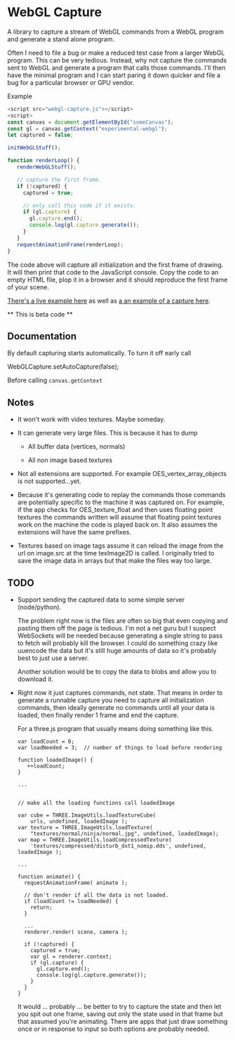 WebGL Capture
=============

A library to capture a stream of WebGL commands from a WebGL program and
generate a stand alone program.

Often I need to file a bug or make a reduced test case from a larger
WebGL program.  This can be very tedious.  Instead, why not capture the
commands sent to WebGL and generate a program that calls those commands.
I'll then have the minimal program and I can start paring it down
quicker and file a bug for a particular browser or GPU vendor.

Example

```js
<script src="webgl-capture.js"></script>
<script>
const canvas = document.getElementById("someCanvas");
const gl = canvas.getContext("experimental-webgl");
let captured = false;

initWebGLStuff();

function renderLoop() {
   renderWebGLStuff();

   // capture the first frame.
   if (!captured) {
     captured = true;

     // only call this code if it exists.
     if (gl.capture) {
       gl.capture.end();
       console.log(gl.capture.generate());
     }
   }
   requestAnimationFrame(renderLoop);
}
```

The code above will capture all initialization and the first frame of
drawing.  It will then print that code to the JavaScript console.
Copy the code to an empty HTML file, plop it in a browser and it
should reproduce the first frame of your scene.

[There's a live example here](https://greggman.github.io/webgl-capture/examples/twgl-cube.html)
as well as [a an example of a capture here](https://greggman.github.io/webgl-capture/examples/twgl-cube-example-capture.html).

** This is beta code **

Documentation
-------------

By default capturing starts automatically. To turn it off early call

   WebGLCapture.setAutoCapture(false);

Before calling `canvas.getContext`


Notes
-----

*   It won't work with video textures. Maybe someday.

*   It can generate very large files. This is because it has to dump

    *   All buffer data (vertices, normals)

    *   All non image based textures

*   Not all extensions are supported. For example OES_vertex_array_objects
    is not supported...yet.

*   Because it's generating code to replay the commands those commands
    are potentially specific to the machine it was captured on. For example,
    if the app checks for OES_texture_float and then uses floating point
    textures the commands written will assume that floating point textures
    work on the machine the code is played back on. It also assumes the
    extensions will have the same prefixes.

*   Textures based on image tags assume it can reload the image from the
    url on image.src at the time texImage2D is called. I originally tried
    to save the image data in arrays but that make the files way too large.

TODO
----

*   Support sending the captured data to some simple server (node/python).

    The problem right now is the files are often so big that even copying
    and pasting them off the page is tedious. I'm not a net guru but I
    suspect WebSockets will be needed because generating a single string
    to pass to fetch will probably kill the browser. I could
    do something crazy like uuencode the data but it's still huge amounts
    of data so it's probably best to just use a server.

    Another solution would be to copy the data to blobs and allow you to
    download it.

*   Right now it just captures commands, not state. That means in order to
    generate a runnable capture you need to capture all initialization
    commands, then ideally generate no commands until all your data is
    loaded, then finally render 1 frame and end the capture.

    For a three.js program that usually means doing something like this.

        var loadCount = 0;
        var loadNeeded = 3;  // number of things to load before rendering

        function loadedImage() {
           ++loadCount;
        }

        ...


        // make all the loading functions call loadedImage

        var cube = THREE.ImageUtils.loadTextureCube(
            urls, undefined, loadedImage );
        var texture = THREE.ImageUtils.loadTexture(
            "textures/normal/ninja/normal.jpg", undefined, loadedImage);
        var map = THREE.ImageUtils.loadCompressedTexture(
            'textures/compressed/disturb_dxt1_nomip.dds', undefined, loadedImage );

        ...

        function animate() {
          requestAnimationFrame( animate );

          // don't render if all the data is not loaded.
          if (loadCount != loadNeeded) {
            return;
          }

          ...
          renderer.render( scene, camera );

          if (!captured) {
            captured = true;
            var gl = renderer.context;
            if (gl.capture) {
              gl.capture.end();
              console.log(gl.capture.generate());
            }
          }
        }

    It would ... probably ... be better to try to capture the state
    and then let you spit out one frame, saving out only the state
    used in that frame but that assumed you're animating. There are
    apps that just draw something once or in response to input so
    both options are probably needed.





